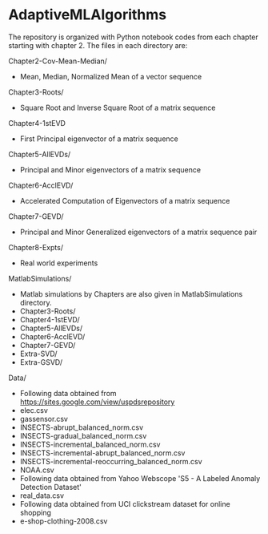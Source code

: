 # AdaptiveMLAlgorithms

The repository is organized with Python notebook codes from each chapter starting with chapter 2.
The files in each directory are:


Chapter2-Cov-Mean-Median/
 - Mean, Median, Normalized Mean of a vector sequence

Chapter3-Roots/
 - Square Root and Inverse Square Root of a matrix sequence

Chapter4-1stEVD
 - First Principal eigenvector of a matrix sequence

Chapter5-AllEVDs/
 - Principal and Minor eigenvectors of a matrix sequence

Chapter6-AcclEVD/
 - Accelerated Computation of Eigenvectors of a matrix sequence

Chapter7-GEVD/
 - Principal and Minor Generalized eigenvectors of a matrix sequence pair

Chapter8-Expts/
 - Real world experiments

MatlabSimulations/
 - Matlab simulations by Chapters are also given in MatlabSimulations directory.
 - Chapter3-Roots/
 - Chapter4-1stEVD/
 - Chapter5-AllEVDs/
 - Chapter6-AcclEVD/
 - Chapter7-GEVD/
 - Extra-SVD/
 - Extra-GSVD/

 Data/
 - Following data obtained from https://sites.google.com/view/uspdsrepository
 - elec.csv
 - gassensor.csv
 - INSECTS-abrupt_balanced_norm.csv
 - INSECTS-gradual_balanced_norm.csv
 - INSECTS-incremental_balanced_norm.csv
 - INSECTS-incremental-abrupt_balanced_norm.csv
 - INSECTS-incremental-reoccurring_balanced_norm.csv
 - NOAA.csv
 - Following data obtained from Yahoo Webscope 'S5 - A Labeled Anomaly Detection Dataset'
 - real_data.csv
 - Following data obtained from UCI clickstream dataset for online shopping
 - e-shop-clothing-2008.csv